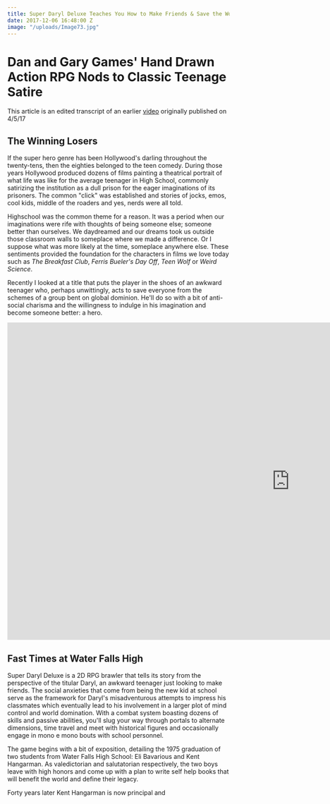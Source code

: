 ```yaml
---
title: Super Daryl Deluxe Teaches You How to Make Friends & Save the World
date: 2017-12-06 16:48:00 Z
image: "/uploads/Image73.jpg"
---
```


# Dan and Gary Games' Hand Drawn Action RPG Nods to Classic Teenage Satire

This article is an edited transcript of an earlier [video](https://www.youtube.com/watch?v=RkOPysxAm74) originally published on 4/5/17

## The Winning Losers

If the super hero genre has been Hollywood's darling throughout the twenty-tens, then the eighties belonged to the teen comedy. During those years Hollywood produced dozens of films painting a theatrical portrait of what life was like for the  average teenager in High School, commonly satirizing the institution as a dull prison for the eager imaginations of its prisoners. The common "click" was established and stories of jocks, emos, cool kids, middle of the roaders and yes, nerds were all told.  

Highschool was the common theme for a reason. It was a period when our imaginations were rife with thoughts of being someone else; someone better than ourselves. We daydreamed and our dreams took us outside those classroom walls to someplace where we made a difference. Or I suppose what was more likely at the time, someplace anywhere else. These sentiments provided the foundation for the characters in films we love today such as *The Breakfast Club*, *Ferris Bueler's Day Off*, *Teen Wolf* or *Weird Science*. 

Recently I looked at a title that puts the player in the shoes of an awkward teenager who, perhaps unwittingly, acts to save everyone from the schemes of a group bent on global dominion. He'll do so with a bit of anti-social charisma and the willingness to indulge in his imagination and become someone better: a hero.

<iframe width="1280" height="720" src="https://www.youtube.com/embed/1_UsKaatxRI" frameborder="0" gesture="media" allow="encrypted-media" allowfullscreen></iframe> 

## Fast Times at Water Falls High

Super Daryl Deluxe is a 2D RPG brawler that tells its story from the perspective of the titular Daryl, an awkward teenager just looking to make friends. The social anxieties that come from being the new kid at school serve as the framework for Daryl's misadventurous attempts to impress his classmates which eventually lead to his involvement in a larger plot of mind control and world domination. With a combat system boasting dozens of skills and passive abilities, you'll slug your way through portals to alternate dimensions, time travel and meet with historical figures and occasionally engage in mono e mono bouts with school personnel. 

The game begins with a bit of exposition, detailing the 1975 graduation of two students from Water Falls High School: Eli Bavarious and Kent Hangarman. As valedictorian and salutatorian respectively, the two boys leave with high honors and come up with a plan to write self help books that will benefit the world and define their legacy. 

Forty years later Kent Hangarman is now principal and 